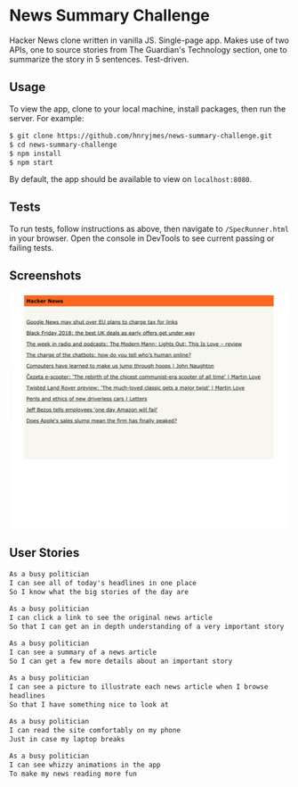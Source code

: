# News Summary Challenge

Hacker News clone written in vanilla JS. Single-page app. Makes use of two APIs, one to source stories from The Guardian's Technology section, one to summarize the story in 5 sentences. Test-driven.

## Usage

To view the app, clone to your local machine, install packages, then run the server. For example:

```shell
$ git clone https://github.com/hnryjmes/news-summary-challenge.git
$ cd news-summary-challenge
$ npm install
$ npm start
```

By default, the app should be available to view on `localhost:8080`.

## Tests

To run tests, follow instructions as above, then navigate to `/SpecRunner.html` in your browser. Open the console in DevTools to see current passing or failing tests.

## Screenshots

![Screenshot 1](./images/screenshot.png)

## User Stories

```
As a busy politician
I can see all of today's headlines in one place
So I know what the big stories of the day are
```

```
As a busy politician
I can click a link to see the original news article
So that I can get an in depth understanding of a very important story
```

```
As a busy politician
I can see a summary of a news article
So I can get a few more details about an important story
```

```
As a busy politician
I can see a picture to illustrate each news article when I browse headlines
So that I have something nice to look at
```

```
As a busy politician
I can read the site comfortably on my phone
Just in case my laptop breaks
```

```
As a busy politician
I can see whizzy animations in the app
To make my news reading more fun
```
